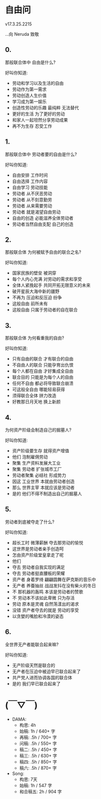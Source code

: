 # 自由问
v17.3.25.2215

…向 Neruda 致敬

## 0.

那般联合体中 自由是什么?   

好叫你知道:   

- 劳动和学习以及生活的自由 
- 劳动作为第一需求  
- 劳动创造人生价值  
- 学习成为第一娱乐
- 创造性劳动的乐趣 最纯粹 无法替代  
- 更好的生活 为了更好的劳动  
- 和家人一起坦然分享劳动成果 
- 再不为生存 忍受工作

## 1.

那般联合体中 劳动者要的自由是什么?

好叫你知道:    

- 自由安排 工作时间
- 自由选择 工作内容
- 自由学习 劳动技能
- 劳动者 从不厌恶劳动
- 劳动者 从不刻意勤劳
- 劳动者 从来需要劳动
- 劳动者 就是渴望自由劳动
- 自由的创造 必能滋养全体劳动者
- 劳动者当然自由支配 自己的创造


## 2.

那般联合体 为何被赋予自由的联合之名?

好叫你知道:  

- 国家民族的壁垒 被洞穿
- 每个人内心充满 对劳动的需求和享受 
- 全体人紧挽起手 共同开拓无限意义的未来
- 破开星辰大海中新的疆野
- 不再为 压迫和反压迫 纷争 
- 这般自由 前所未有  
- 这般自由 只属于劳动者的自在联合 

## 3.

那般联合体 为何看重我的自由? 

好叫你知道: 

- 只有自由的联合 才有联合的自由  
- 不自由人的联合 只能孕育出仇恨  
- 每个人都在自由 才好集成全自由 
- 联合目的 只能是为每个人的自由  
- 任何不自由 都必将导致联合崩溃 
- 可这般全自由 哪能轻易获得 
- 须得联合全体 拼力改造
-  好教那日月天地 换上新颜
	  

## 4.
为何资产阶级会制造自己的掘墓人?   

好叫你知道:  

- 资产阶级要生存 就得资产增值 
- 他们 泡制雇佣劳动 
- 聚集 生产资料发展大工业
- 聚集 劳动者 扩张城市工厂
- 劳动者聚集 必结社 形成势力 
- 因这 工业世界 本就由劳动者创造
- 那么 世界主宰 本就应该是劳动者 
- 是的 他们不得不制造出自己的掘墓人 

## 5.
劳动者到底被夺走了什么? 

好叫你知道:   

- 超长工时 微薄薪酬 夺去那劳动的愉悦
- 这世界是劳动者亲手创造呵
- 怎由资产阶级堂皇拿走了呢
- 他们
- 夺去 劳动者自我实现的满足
- 夺去 劳动者挺直腰板的荣耀
- 资产者 身着罗绮 翩翩圆舞在萨克斯的音乐中
- 无产者 养蚕抽丝 战战发抖在没有柴火的冬日
- 不 那机器的轰鸣 本该是劳动者的赞歌
- 不 劳动本不该如此卑微 只为存活
- 劳动 原本是灵魂 自然荡漾出的渴求
- 没错 资产者夺去的就是 劳动的享受
- 以贪婪的嘴脸和冷漠的姿态

## 6.
全世界无产者能联合起来嘛?   

好叫你知道:   

- 无产阶级天然是联合的  
- 无产者在压迫中被迫早已联合起来了  
- 共产党人进而协调各国的联合体  
- 是的 我们早已联合起来了  


# (￣▽￣)

- DAMA:
	- 构思: 4h
	- 始稿: 1h / 640+ 字
	- 再稿: .5h / 700+ 字
	- 问稿: .5h / 550+ 字
	- 稿二: .5h / 450+ 字
	- 稿三: .5h / 630+ 字
	- 稿四: .5h / 850+ 字
	- 稿六: .5h / 870+ 字
- Song:
	- 构思: 7天
	- 始稿: 1h / 547 字
	- 和合稿五: 2h / 904 字